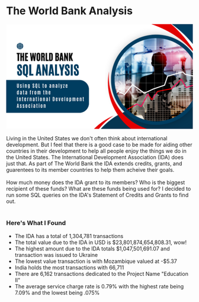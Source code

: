 # The World Bank Analysis <br>
<img src="The World Bank.png?raw=true"/> <br>

Living in the United States we don't often think about international development. But I feel that there is a good case to be made for aiding other countries in their development to help all people enjoy the things we do in the United States. The International Development Association (IDA) does just that. As part of The World Bank the IDA extends credits, grants, and guarentees to its member countries to help them acheive their goals. <br><br>
How much money does the IDA grant to its members? Who is the biggest recipient of these funds? What are these funds being used for? I decided to run some SQL queries on the IDA's Statement of Credits and Grants to find out. <br><br>

### Here's What I Found <br>
- The IDA has a total of 1,304,781 transactions
- The total value due to the IDA in USD is $23,801,874,654,808.31, wow!
- The highest amount due to the IDA totals $1,047,501,691.07 and transaction was issued to Ukraine
- The lowest value transaction is with Mozambique valued at -$5.37
- India holds the most transactions with 66,711
- There are 6,162 transactions dedicated to the Project Name "Education II"
- The average service charge rate is 0.79% with the highest rate being 7.09% and the lowest being .075%

